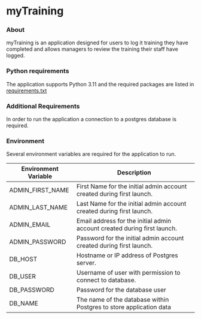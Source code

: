 # myTraining

### About
myTraining is an application designed for users to log it training they have completed and allows managers to review the training their staff have logged.

### Python requirements
The application supports Python 3.11 and the required packages are listed in [requirements.txt](./requirements.txt)

### Additional Requirements
In order to run the application a connection to a postgres database is required.

### Environment
Several environment variables are required for the application to run.

| Environment Variable | Description                                                              |
|----------------------|--------------------------------------------------------------------------|
| ADMIN_FIRST_NAME     | First Name for the initial admin account created during first launch.    |
| ADMIN_LAST_NAME      | Last Name for the initial admin account created during first launch.     |
| ADMIN_EMAIL          | Email address for the initial admin account created during first launch. |
| ADMIN_PASSWORD       | Password for the initial admin account created during first launch.      |
| DB_HOST              | Hostname or IP address of Postgres server.                               |
| DB_USER              | Username of user with permission to connect to database.                 |
| DB_PASSWORD          | Password for the database user                                           |
| DB_NAME              | The name of the database within Postgres to store application data       |